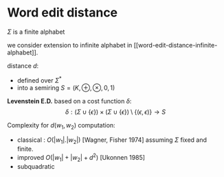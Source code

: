 # Word edit distance 
$\Sigma$ is a finite alphabet

we consider extension to infinite alphabet in [[word-edit-distance-infinite-alphabet]].


distance $d$:
- defined over $\Sigma^*$ 
- into a semiring  $S = ( K, \oplus, \otimes, 0, 1)$

**Levenstein E.D.** 
based on a cost function $\delta$:
$$\delta: (\Sigma \cup \{ \epsilon \}) \times (\Sigma \cup \{ \epsilon \}) 
          \setminus \{ (\epsilon, \epsilon) \} \to S$$

Complexity for $d(w_1, w_2)$ computation:
  - classical : $O(|w_1| . |w_2|)$ [Wagner, Fisher 1974]
    assuming $\Sigma$ fixed and finite.
  - improved $O(|w_1| + |w_2| + d^2)$ [Ukonnen 1985]
  - subquadratic 

